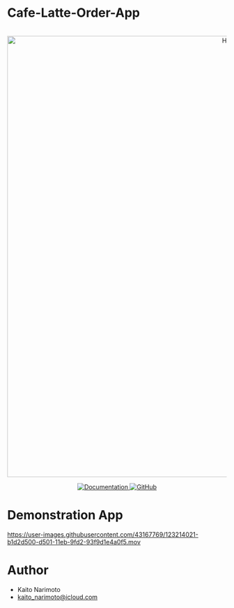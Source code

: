 # Cafe-Latte-Order-App

<p align="center">
    <br>
    <img width="1010" alt="Home" src="https://user-images.githubusercontent.com/43167769/123214006-ac758a80-d501-11eb-9d45-27d81fd59560.png">
    <br>
<p>
<p align="center">
    <a href="https://seonghaedu.github.io/K.Code/">
        <img alt="Documentation" src="https://img.shields.io/website/http/huggingface.co/transformers/index.html.svg?down_color=red&down_message=offline&up_message=online">
    </a>
    <a href="https://github.com/huggingface/transformers/blob/master/LICENSE">
        <img alt="GitHub" src="https://img.shields.io/github/license/huggingface/transformers.svg?color=blue">
    </a>
</p>

# Demonstration App

https://user-images.githubusercontent.com/43167769/123214021-b1d2d500-d501-11eb-9fd2-93f9d1e4a0f5.mov

# Author
 
* Kaito Narimoto
* kaito_narimoto@icloud.com
